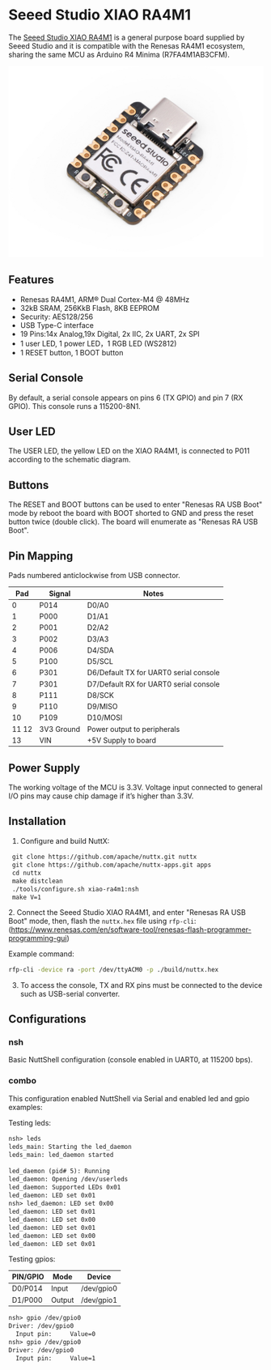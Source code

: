 # Seeed Studio XIAO RA4M1

The [Seeed Studio XIAO
RA4M1](https://wiki.seeedstudio.com/getting_started_xiao_ra4m1/) is a
general purpose board supplied by Seeed Studio and it is compatible with
the Renesas RA4M1 ecosystem, sharing the same MCU as Arduino R4 Minima
(R7FA4M1AB3CFM).

![](xiao-ra4m1.jpg)

## Features

  - Renesas RA4M1, ARM® Dual Cortex-M4 @ 48MHz
  - 32kB SRAM, 256KkB Flash, 8KB EEPROM
  - Security: AES128/256
  - USB Type-C interface
  - 19 Pins:14x Analog,19x Digital, 2x IIC, 2x UART, 2x SPI
  - 1 user LED, 1 power LED，1 RGB LED (WS2812)
  - 1 RESET button, 1 BOOT button

## Serial Console

By default, a serial console appears on pins 6 (TX GPIO) and pin 7 (RX
GPIO). This console runs a 115200-8N1.

## User LED

The USER LED, the yellow LED on the XIAO RA4M1, is connected to P011
according to the schematic diagram.

## Buttons

The RESET and BOOT buttons can be used to enter "Renesas RA USB Boot"
mode by reboot the board with BOOT shorted to GND and press the reset
button twice (double click). The board will enumerate as "Renesas RA USB
Boot".

## Pin Mapping

Pads numbered anticlockwise from USB connector.

| Pad   | Signal     | Notes                                  |
| ----- | ---------- | -------------------------------------- |
| 0     | P014       | D0/A0                                  |
| 1     | P000       | D1/A1                                  |
| 2     | P001       | D2/A2                                  |
| 3     | P002       | D3/A3                                  |
| 4     | P006       | D4/SDA                                 |
| 5     | P100       | D5/SCL                                 |
| 6     | P301       | D6/Default TX for UART0 serial console |
| 7     | P301       | D7/Default RX for UART0 serial console |
| 8     | P111       | D8/SCK                                 |
| 9     | P110       | D9/MISO                                |
| 10    | P109       | D10/MOSI                               |
| 11 12 | 3V3 Ground | Power output to peripherals            |
| 13    | VIN        | \+5V Supply to board                   |

## Power Supply

The working voltage of the MCU is 3.3V. Voltage input connected to
general I/O pins may cause chip damage if it’s higher than 3.3V.

## Installation

1.  Configure and build NuttX:

<!-- end list -->

``` console
 git clone https://github.com/apache/nuttx.git nuttx
 git clone https://github.com/apache/nuttx-apps.git apps
 cd nuttx
 make distclean
 ./tools/configure.sh xiao-ra4m1:nsh
 make V=1
```

2\. Connect the Seeed Studio XIAO RA4M1, and enter "Renesas RA USB Boot"
mode, then, flash the `nuttx.hex` file using `rfp-cli`:
(<https://www.renesas.com/en/software-tool/renesas-flash-programmer-programming-gui>)

Example command:

``` bash
rfp-cli -device ra -port /dev/ttyACM0 -p ./build/nuttx.hex
```

3.  To access the console, TX and RX pins must be connected to the
    device such as USB-serial converter.

## Configurations

### nsh

Basic NuttShell configuration (console enabled in UART0, at 115200 bps).

### combo

This configuration enabled NuttShell via Serial and enabled led and gpio
examples:

Testing leds:

``` console
nsh> leds
leds_main: Starting the led_daemon
leds_main: led_daemon started

led_daemon (pid# 5): Running
led_daemon: Opening /dev/userleds
led_daemon: Supported LEDs 0x01
led_daemon: LED set 0x01
nsh> led_daemon: LED set 0x00
led_daemon: LED set 0x01
led_daemon: LED set 0x00
led_daemon: LED set 0x01
led_daemon: LED set 0x00
led_daemon: LED set 0x01
```

Testing gpios:

| PIN/GPIO | Mode   | Device     |
| -------- | ------ | ---------- |
| D0/P014  | Input  | /dev/gpio0 |
| D1/P000  | Output | /dev/gpio1 |

``` console
nsh> gpio /dev/gpio0
Driver: /dev/gpio0
  Input pin:     Value=0
nsh> gpio /dev/gpio0
Driver: /dev/gpio0
  Input pin:     Value=1
```
